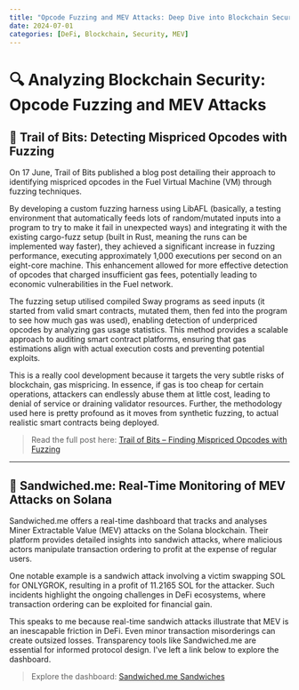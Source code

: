 ```yaml
---
title: "Opcode Fuzzing and MEV Attacks: Deep Dive into Blockchain Security"
date: 2024-07-01
categories: [DeFi, Blockchain, Security, MEV]
---
```


# 🔍 Analyzing Blockchain Security: Opcode Fuzzing and MEV Attacks

## 🧪 Trail of Bits: Detecting Mispriced Opcodes with Fuzzing

On 17 June, Trail of Bits published a blog post detailing their approach to identifying mispriced opcodes in the Fuel Virtual Machine (VM) through fuzzing techniques.

By developing a custom fuzzing harness using LibAFL (basically, a testing environment that automatically feeds lots of random/mutated inputs into a program to try to make it fail in unexpected ways) and integrating it with the existing cargo-fuzz setup (built in Rust, meaning the runs can be implemented way faster), they achieved a significant increase in fuzzing performance, executing approximately 1,000 executions per second on an eight-core machine. This enhancement allowed for more effective detection of opcodes that charged insufficient gas fees, potentially leading to economic vulnerabilities in the Fuel network.

The fuzzing setup utilised compiled Sway programs as seed inputs (it started from valid smart contracts, mutated them, then fed into the program to see how much gas was used), enabling detection of underpriced opcodes by analyzing gas usage statistics. This method provides a scalable approach to auditing smart contract platforms, ensuring that gas estimations align with actual execution costs and preventing potential exploits.

This is a really cool development because it targets the very subtle risks of blockchain, gas mispricing. In essence, if gas is too cheap for certain operations, attackers can endlessly abuse them at little cost, leading to denial of service or draining validator resources. Further, the methodology used here is pretty profound as it moves from synthetic fuzzing, to actual realistic smart contracts being deployed.


> Read the full post here: [Trail of Bits – Finding Mispriced Opcodes with Fuzzing](https://blog.trailofbits.com/2024/06/17/finding-mispriced-opcodes-with-fuzzing/)

---

## 🥪 Sandwiched.me: Real-Time Monitoring of MEV Attacks on Solana

Sandwiched.me offers a real-time dashboard that tracks and analyses Miner Extractable Value (MEV) attacks on the Solana blockchain. Their platform provides detailed insights into sandwich attacks, where malicious actors manipulate transaction ordering to profit at the expense of regular users.

One notable example is a sandwich attack involving a victim swapping SOL for ONLYGROK, resulting in a profit of 11.2165 SOL for the attacker. Such incidents highlight the ongoing challenges in DeFi ecosystems, where transaction ordering can be exploited for financial gain.

This speaks to me because real-time sandwich attacks illustrate that MEV is an inescapable friction in DeFi. Even minor transaction misorderings can create outsized losses. Transparency tools like Sandwiched.me are essential for informed protocol design. I've left a link below to explore the dashboard.


> Explore the dashboard: [Sandwiched.me Sandwiches](https://sandwiched.me/sandwiches)